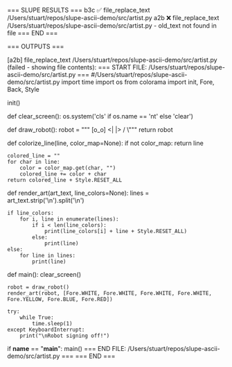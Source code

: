 === SLUPE RESULTS ===
b3c ✅ file_replace_text /Users/stuart/repos/slupe-ascii-demo/src/artist.py
a2b ❌ file_replace_text /Users/stuart/repos/slupe-ascii-demo/src/artist.py - old_text not found in file
=== END ===

=== OUTPUTS ===

[a2b] file_replace_text /Users/stuart/repos/slupe-ascii-demo/src/artist.py (failed - showing file contents):
=== START FILE: /Users/stuart/repos/slupe-ascii-demo/src/artist.py ===
#/Users/stuart/repos/slupe-ascii-demo/src/artist.py
import time
import os
from colorama import init, Fore, Back, Style

init()

def clear_screen():
    os.system('cls' if os.name == 'nt' else 'clear')

def draw_robot():
    robot = """
  [o_o]
  <| |>
   / \\"""
    return robot

def colorize_line(line, color_map=None):
    if not color_map:
        return line
    
    colored_line = ""
    for char in line:
        color = color_map.get(char, "")
        colored_line += color + char
    return colored_line + Style.RESET_ALL

def render_art(art_text, line_colors=None):
    lines = art_text.strip('\n').split('\n')
    
    if line_colors:
        for i, line in enumerate(lines):
            if i < len(line_colors):
                print(line_colors[i] + line + Style.RESET_ALL)
            else:
                print(line)
    else:
        for line in lines:
            print(line)

def main():
    clear_screen()
    
    robot = draw_robot()
    render_art(robot, [Fore.WHITE, Fore.WHITE, Fore.WHITE, Fore.WHITE, Fore.YELLOW, Fore.BLUE, Fore.RED])
    
    try:
        while True:
            time.sleep(1)
    except KeyboardInterrupt:
        print("\nRobot signing off!")

if __name__ == "__main__":
    main()
=== END FILE: /Users/stuart/repos/slupe-ascii-demo/src/artist.py ===
=== END ===